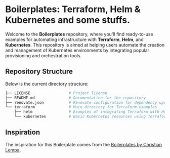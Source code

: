 # Boilerplates: Terraform, Helm & Kubernetes and some stuffs.

Welcome to the **Boilerplates** repository, where you'll find ready-to-use examples for automating infrastructure with **Terraform**, **Helm**, and **Kubernetes**. This repository is aimed at helping users automate the creation and management of Kubernetes environments by integrating popular provisioning and orchestration tools.

## Repository Structure

Below is the current directory structure:

```bash
├── LICENSE                 # Project license
├── README.md               # Documentation for the repository
├── renovate.json           # Renovate configuration for dependency updates
└── terraform               # Main directory for Terraform examples
    ├── helm                # Examples of integrating Terraform with Helm
    └── kubernetes          # Basic Kubernetes resources using Terraform
```
## Inspiration

The inspiration for this Boilerplate comes from the [Boilerplates by Christian Lempa](https://github.com/ChristianLempa/boilerplates). 
